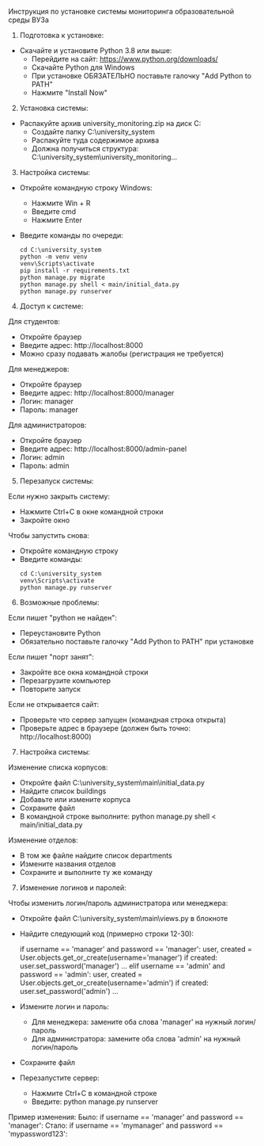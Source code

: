 Инструкция по установке системы мониторинга образовательной среды ВУЗа

1. Подготовка к установке:

- Скачайте и установите Python 3.8 или выше:
  * Перейдите на сайт: https://www.python.org/downloads/
  * Скачайте Python для Windows
  * При установке ОБЯЗАТЕЛЬНО поставьте галочку "Add Python to PATH"
  * Нажмите "Install Now"

2. Установка системы:

- Распакуйте архив university_monitoring.zip на диск C:
  * Создайте папку C:\university_system
  * Распакуйте туда содержимое архива
  * Должна получиться структура: C:\university_system\university_monitoring\...

3. Настройка системы:

- Откройте командную строку Windows:
  * Нажмите Win + R
  * Введите cmd
  * Нажмите Enter

- Введите команды по очереди:
  ```
  cd C:\university_system
  python -m venv venv
  venv\Scripts\activate
  pip install -r requirements.txt
  python manage.py migrate
  python manage.py shell < main/initial_data.py
  python manage.py runserver
  ```

4. Доступ к системе:

Для студентов:
- Откройте браузер
- Введите адрес: http://localhost:8000
- Можно сразу подавать жалобы (регистрация не требуется)

Для менеджеров:
- Откройте браузер
- Введите адрес: http://localhost:8000/manager
- Логин: manager
- Пароль: manager

Для администраторов:
- Откройте браузер
- Введите адрес: http://localhost:8000/admin-panel
- Логин: admin
- Пароль: admin

5. Перезапуск системы:

Если нужно закрыть систему:
- Нажмите Ctrl+C в окне командной строки
- Закройте окно

Чтобы запустить снова:
- Откройте командную строку
- Введите команды:
  ```
  cd C:\university_system
  venv\Scripts\activate
  python manage.py runserver
  ```

6. Возможные проблемы:

Если пишет "python не найден":
- Переустановите Python
- Обязательно поставьте галочку "Add Python to PATH" при установке

Если пишет "порт занят":
- Закройте все окна командной строки
- Перезагрузите компьютер
- Повторите запуск

Если не открывается сайт:
- Проверьте что сервер запущен (командная строка открыта)
- Проверьте адрес в браузере (должен быть точно: http://localhost:8000)

7. Настройка системы:

Изменение списка корпусов:
- Откройте файл C:\university_system\main\initial_data.py
- Найдите список buildings
- Добавьте или измените корпуса
- Сохраните файл
- В командной строке выполните:
  python manage.py shell < main/initial_data.py

Изменение отделов:
- В том же файле найдите список departments
- Измените названия отделов
- Сохраните и выполните ту же команду

7. Изменение логинов и паролей:

Чтобы изменить логин/пароль администратора или менеджера:
- Откройте файл C:\university_system\main\views.py в блокноте
- Найдите следующий код (примерно строки 12-30):

  if username == 'manager' and password == 'manager':
      user, created = User.objects.get_or_create(username='manager')
      if created:
          user.set_password('manager')
          ...
  elif username == 'admin' and password == 'admin':
      user, created = User.objects.get_or_create(username='admin')
      if created:
          user.set_password('admin')
          ...

- Измените логин и пароль:
  * Для менеджера: замените оба слова 'manager' на нужный логин/пароль
  * Для администратора: замените оба слова 'admin' на нужный логин/пароль
- Сохраните файл
- Перезапустите сервер:
  * Нажмите Ctrl+C в командной строке
  * Введите: python manage.py runserver

Пример изменения:
Было:
  if username == 'manager' and password == 'manager':
Стало:
  if username == 'mymanager' and password == 'mypassword123':


